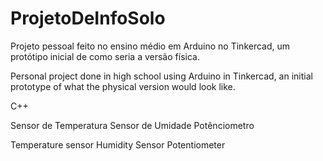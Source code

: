 # ProjetoDeInfoSolo
Projeto pessoal feito no ensino médio em Arduino no Tinkercad, um protótipo inicial de como seria a versão física.

Personal project done in high school using Arduino in Tinkercad, an initial prototype of what the physical version would look like.

C++

Sensor de Temperatura
Sensor de Umidade
Potênciometro

Temperature sensor
Humidity Sensor
Potentiometer
